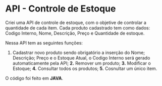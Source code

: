 # API - Controle de Estoque

Criei uma API de controle de estoque, com o objetive de controlar a quantidade de cada item.
Cada produto cadastrado tem como dados: Codigo Interno, Nome, Descrição, Preço e Quantidade de estoque.

Nessa API tem as seguintes funções:
1. Cadastrar novo produto sendo obrigatório a inserção do Nome; Descrição; Preço e o Estoque Atual, o Codigo Interno será gerado automaticamente pela API;
__2.__ Remover um produto;
__3.__ Modificar o Estoque;
__4.__ Consultar todos os produtos;
__5.__ Cosnultar um único item.

O código foi feito em **JAVA**.

